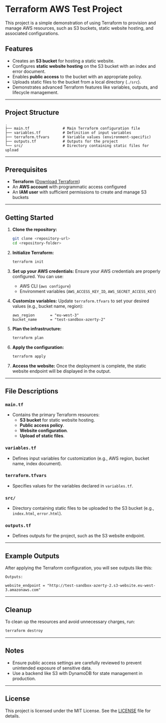 # Terraform AWS Test Project

This project is a simple demonstration of using Terraform to provision and manage AWS resources, such as S3 buckets, static website hosting, and associated configurations.

## Features

- Creates an **S3 bucket** for hosting a static website.
- Configures **static website hosting** on the S3 bucket with an index and error document.
- Enables **public access** to the bucket with an appropriate policy.
- Uploads static files to the bucket from a local directory (`./src`).
- Demonstrates advanced Terraform features like variables, outputs, and lifecycle management.

---

## Project Structure

```plaintext
.
├── main.tf               # Main Terraform configuration file
├── variables.tf          # Definition of input variables
├── terraform.tfvars      # Variable values (environment-specific)
├── outputs.tf            # Outputs for the project
└── src/                  # Directory containing static files for upload
```

---

## Prerequisites

- **Terraform** ([Download Terraform](https://www.terraform.io/downloads))
- An **AWS account** with programmatic access configured
- An **IAM user** with sufficient permissions to create and manage S3 buckets

---

## Getting Started

1. **Clone the repository:**
   ```bash
   git clone <repository-url>
   cd <repository-folder>
   ```

2. **Initialize Terraform:**
   ```bash
   terraform init
   ```

3. **Set up your AWS credentials:**
   Ensure your AWS credentials are properly configured. You can use:
    - AWS CLI (`aws configure`)
    - Environment variables (`AWS_ACCESS_KEY_ID`, `AWS_SECRET_ACCESS_KEY`)

4. **Customize variables:**
   Update `terraform.tfvars` to set your desired values (e.g., bucket name, region):
   ```hcl
   aws_region       = "eu-west-3"
   bucket_name      = "test-sandbox-azerty-2"
   ```

5. **Plan the infrastructure:**
   ```bash
   terraform plan
   ```

6. **Apply the configuration:**
   ```bash
   terraform apply
   ```

7. **Access the website:**
   Once the deployment is complete, the static website endpoint will be displayed in the output.

---

## File Descriptions

### `main.tf`
- Contains the primary Terraform resources:
    - **S3 bucket** for static website hosting.
    - **Public access policy**.
    - **Website configuration**.
    - **Upload of static files**.

### `variables.tf`
- Defines input variables for customization (e.g., AWS region, bucket name, index document).

### `terraform.tfvars`
- Specifies values for the variables declared in `variables.tf`.

### `src/`
- Directory containing static files to be uploaded to the S3 bucket (e.g., `index.html`, `error.html`).

### `outputs.tf`
- Defines outputs for the project, such as the S3 website endpoint.

---

## Example Outputs

After applying the Terraform configuration, you will see outputs like this:

```plaintext
Outputs:

website_endpoint = "http://test-sandbox-azerty-2.s3-website.eu-west-3.amazonaws.com"
```

---

## Cleanup

To clean up the resources and avoid unnecessary charges, run:

```bash
terraform destroy
```

---

## Notes

- Ensure public access settings are carefully reviewed to prevent unintended exposure of sensitive data.
- Use a backend like S3 with DynamoDB for state management in production.

---

## License

This project is licensed under the MIT License. See the [LICENSE](./LICENSE) file for details.
